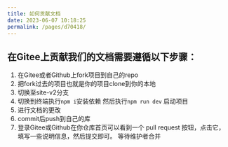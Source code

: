 ```yaml
---
title: 如何贡献文档
date: 2023-06-07 10:18:25
permalink: /pages/d70418/
---
```



## 在Gitee上贡献我们的文档需要遵循以下步骤：


1. 在Gitee或者Github上fork项目到自己的repo 
2. 把fork过去的项目也就是你的项目clone到你的本地
3. 切换至site-v2分支
4. 切换到终端执行`npm i`安装依赖 然后执行`npm run dev` 启动项目
5. 进行文档的更改
6. commit后push到自己的库
7. 登录Gitee或Github在你仓库首页可以看到一个 pull request 按钮，点击它，填写一些说明信息，然后提交即可。 等待维护者合并
